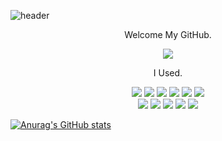 ![header](https://capsule-render.vercel.app/api?type=waving&text=Welcome&&desc=Programming%20in%20Dark%20Room&descAlignY=60&descAlign=62&color=0:B0B0B0,100:000000&height=400&fontColor=ffffff&section=header&animation=fadeIn)

<p align='center' fontWeight='bold'> Welcome My GitHub. </p>
<p align='center'>
<a href='https://ryuwoongstory.tistory.com/'><img src="https://img.shields.io/badge/Tistory-000000?style=for-the-badge&logo=tistory&logoColor=white"></a>
</p>

<p align='center' fontWeight='bold'>I Used. </p>

<div align='center'>
<img src="https://img.shields.io/badge/JavaScript-F7DF1E?style=for-the-badge&logo=javascript&logoColor=white">
<img src="https://img.shields.io/badge/TypeScript-3178C6?style=for-the-badge&logo=typescript&logoColor=white">
<img src="https://img.shields.io/badge/React-61DAFB?style=for-the-badge&logo=react&logoColor=white">
<img src="https://img.shields.io/badge/ReactNative-61DAFB?style=for-the-badge&logo=react&logoColor=white">
<img src="https://img.shields.io/badge/Next-000000?style=for-the-badge&logo=nextdotjs&logoColor=white">
<img src="https://img.shields.io/badge/Redux-#764ABC?style=for-the-badge&logo=redux&logoColor=white">
</div>

<div align='center'>
<img src="https://img.shields.io/badge/Express-000000?style=for-the-badge&logo=typescript&logoColor=white">
<img src="https://img.shields.io/badge/Typeorm-262627?style=for-the-badge&logo=typeorm&logoColor=white">
<img src="https://img.shields.io/badge/MySQL-4479A1?style=for-the-badge&logo=MySQL&logoColor=white">
<img src="https://img.shields.io/badge/AWS-232F3E?style=for-the-badge&logo=amazonaws&logoColor=white">
<img src="https://img.shields.io/badge/Firebase-FFCA28?style=for-the-badge&logo=firebase&logoColor=white">
</div>


[![Anurag's GitHub stats](https://github-readme-stats.vercel.app/api?username=RyuWoong&show_icons=true&theme=radical)](https://github.com/anuraghazra/github-readme-stats)



